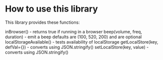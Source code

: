 How to use this library
=======================

This library provides these functions:

inBrowser() - returns true if running in a browser
beep(volume, freq, duration) - emit a beep
	defaults are (100, 520, 200) and are optional
localStorageAvailable() - tests availability of localStorage
getLocalStore(key, defVal={}) - converts using JSON.stringify()
setLocalStore(key, value) - converts using JSON.stringify()
